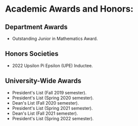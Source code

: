 # Academic Awards and Honors:
## Department Awards
* Outstanding Junior in Mathematics Award.
## Honors Societies
* 2022 Upsilon Pi Epsilon (UPE) Inductee.
## University-Wide Awards
* President's List (Fall 2019 semester).
* President's List (Spring 2020 semester).
* Dean's List (Fall 2020 semester).
* President's List (Spring 2021 semester).
* Dean's List (Fall 2021 semester).
* President's List (Spring 2022 semester).
